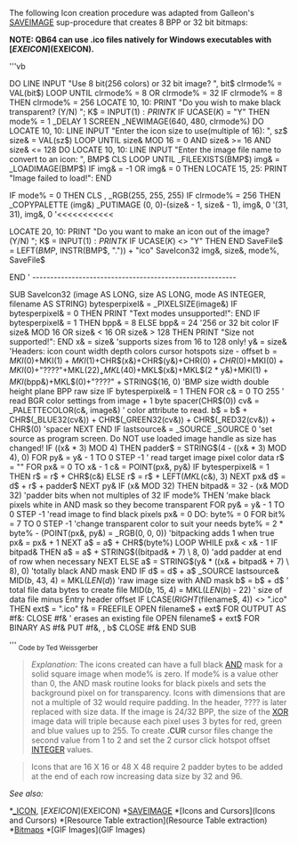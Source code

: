 The following Icon creation procedure was adapted from Galleon's [SAVEIMAGE](SAVEIMAGE) sup-procedure that creates 8 BPP or 32 bit bitmaps:

**NOTE: QB64 can use .ico files natively for Windows executables with [$EXEICON]($EXEICON).**

'''vb

DO
  LINE INPUT "Use 8 bit(256 colors) or 32 bit image? ", bit$
  clrmode% = VAL(bit$)
LOOP UNTIL clrmode% = 8 OR clrmode% = 32
IF clrmode% = 8 THEN clrmode% = 256
LOCATE 10, 10: PRINT "Do you wish to make black transparent? (Y/N) ";
K$ = INPUT$(1): PRINT K$
IF UCASE$(K$) = "Y" THEN mode% = 1
_DELAY 1
SCREEN _NEWIMAGE(640, 480, clrmode%)
DO
  LOCATE 10, 10: LINE INPUT "Enter the icon size to use(multiple of 16): ", sz$
  size& = VAL(sz$)
LOOP UNTIL size& MOD 16 = 0 AND size& >= 16 AND size& <= 128
DO
  LOCATE 10, 10: LINE INPUT "Enter the image file name to convert to an icon: ", BMP$
  CLS
LOOP UNTIL _FILEEXISTS(BMP$)
img& = _LOADIMAGE(BMP$)
IF img& = -1 OR img& = 0 THEN LOCATE 15, 25: PRINT "Image failed to load!": END

IF mode% = 0 THEN CLS , _RGB(255, 255, 255)
IF clrmode% = 256 THEN _COPYPALETTE (img&)
_PUTIMAGE (0, 0)-(size& - 1, size& - 1), img&, 0 '(31, 31), img&, 0  '<<<<<<<<<<<

LOCATE 20, 10: PRINT "Do you want to make an icon out of the image? (Y/N) ";
K$ = INPUT$(1): PRINT K$
IF UCASE$(K$) <> "Y" THEN END
SaveFile$ = LEFT$(BMP$, INSTR(BMP$, ".")) + "ico"
SaveIcon32 img&, size&, mode%, SaveFile$

END 
'             ---------------------------------------------------------

SUB SaveIcon32 (image AS LONG, size AS LONG, mode AS INTEGER, filename AS STRING)
bytesperpixel& = _PIXELSIZE(image&)
IF bytesperpixel& = 0 THEN PRINT "Text modes unsupported!": END
IF bytesperpixel& = 1 THEN bpp& = 8 ELSE bpp& = 24 '256 or 32 bit color
IF size& MOD 16 OR size& < 16 OR size& > 128 THEN PRINT "Size not supported!": END
x& = size& 'supports sizes from 16 to 128 only!
y& = size&
'Headers:   icon    count   width    depth    colors          cursor hotspots  size - offset
b$= MKI$(0)+MKI$(1)+MKI$(1)+CHR$(x&)+CHR$(y&)+CHR$(0)+CHR$(0)+MKI$(0)+MKI$(0)+"????"+MKL$(22) _
 +MKL$(40)+MKL$(x&)+MKL$(2 * y&)+MKI$(1)+MKI$(bpp&)+MKL$(0)+"????" + STRING$(16, 0)
'BMP size  width   double height  plane     BPP             raw size
IF bytesperpixel& = 1 THEN
  FOR c& = 0 TO 255 ' read BGR color settings from image + 1 byte spacer(CHR$(0))
    cv& = _PALETTECOLOR(c&, image&) ' color attribute to read.
    b$ = b$ + CHR$(_BLUE32(cv&)) + CHR$(_GREEN32(cv&)) + CHR$(_RED32(cv&)) + CHR$(0) 'spacer
  NEXT
END IF
lastsource& = _SOURCE
_SOURCE 0 'set source as program screen. Do NOT use loaded image handle as size has changed!
IF ((x& * 3) MOD 4) THEN padder$ = STRING$(4 - ((x& * 3) MOD 4), 0)
FOR py& = y& - 1 TO 0 STEP -1 ' read target image pixel color data
  r$ = ""
  FOR px& = 0 TO x& - 1
    c& = POINT(px&, py&)
    IF bytesperpixel& = 1 THEN r$ = r$ + CHR$(c&) ELSE r$ = r$ + LEFT$(MKL$(c&), 3)
  NEXT px&
  d$ = d$ + r$ + padder$
NEXT py&
IF (x& MOD 32) THEN bitpad& = 32 - (x& MOD 32) 'padder bits when not multiples of 32
IF mode% THEN 'make black pixels white in AND mask so they become transparent
  FOR py& = y& - 1 TO 0 STEP -1 'read image to find black pixels
    px& = 0
    DO: byte% = 0
      FOR bit% = 7 TO 0 STEP -1 'change transparent color to suit your needs
        byte% = 2 * byte% - (POINT(px&, py&) = _RGB(0, 0, 0)) 'bitpacking adds 1 when true
        px& = px& + 1
      NEXT
      a$ = a$ + CHR$(byte%)
    LOOP WHILE px& < x& - 1
    IF bitpad& THEN a$ = a$ + STRING$((bitpad& + 7) \ 8, 0) 'add padder at end of row when necessary
  NEXT
ELSE a$ = STRING$(y& * ((x& + bitpad& + 7) \ 8), 0) 'totally black AND mask
END IF
d$ = d$ + a$
_SOURCE lastsource&
MID$(b$, 43, 4) = MKL$(LEN(d$)) 'raw image size with AND mask
b$ = b$ + d$ ' total file data bytes to create file
MID$(b$, 15, 4) = MKL$(LEN(b$) - 22) ' size of data file minus Entry header offset
IF LCASE$(RIGHT$(filename$, 4)) <> ".ico" THEN ext$ = ".ico"
f& = FREEFILE
OPEN filename$ + ext$ FOR OUTPUT AS #f&: CLOSE #f& ' erases an existing file
OPEN filename$ + ext$ FOR BINARY AS #f&
PUT #f&, , b$
CLOSE #f&
END SUB 

'''
<sub>Code by Ted Weissgerber</sub>

> *Explanation:* The icons created can have a full black [AND](AND) mask for a solid square image when mode% is zero. If mode% is a value other than 0, the AND mask routine looks for black pixels and sets the background pixel on for transparency. Icons with dimensions that are not a multiple of 32 would require padding. In the header, ???? is later replaced with size data. If the image is 24/32 BPP, the size of the [XOR](XOR) image data will triple because each pixel uses 3 bytes for red, green and blue values up to 255.
> To create **.CUR** cursor files change the second value from 1 to 2 and set the 2 cursor click hotspot offset [INTEGER](INTEGER) values.


> Icons that are 16 X 16 or 48 X 48 require 2 padder bytes to be added at the end of each row increasing data size by 32 and 96.


*See also:*

*[_ICON](_ICON), [$EXEICON]($EXEICON)
*[SAVEIMAGE](SAVEIMAGE)
*[Icons and Cursors](Icons and Cursors)
*[Resource Table extraction](Resource Table extraction)
*[Bitmaps](Bitmaps)
*[GIF Images](GIF Images)




